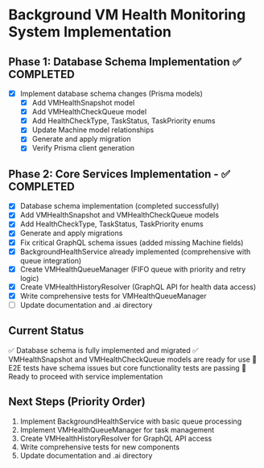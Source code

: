 # Background VM Health Monitoring System Implementation

## Phase 1: Database Schema Implementation ✅ COMPLETED
- [x] Implement database schema changes (Prisma models)
  - [x] Add VMHealthSnapshot model
  - [x] Add VMHealthCheckQueue model  
  - [x] Add HealthCheckType, TaskStatus, TaskPriority enums
  - [x] Update Machine model relationships
  - [x] Generate and apply migration
  - [x] Verify Prisma client generation

## Phase 2: Core Services Implementation - ✅ COMPLETED
- [x] Database schema implementation (completed successfully)
- [x] Add VMHealthSnapshot and VMHealthCheckQueue models 
- [x] Add HealthCheckType, TaskStatus, TaskPriority enums
- [x] Generate and apply migrations
- [x] Fix critical GraphQL schema issues (added missing Machine fields)
- [x] BackgroundHealthService already implemented (comprehensive with queue integration)
- [x] Create VMHealthQueueManager (FIFO queue with priority and retry logic)
- [x] Create VMHealthHistoryResolver (GraphQL API for health data access)
- [x] Write comprehensive tests for VMHealthQueueManager
- [ ] Update documentation and .ai directory

## Current Status
✅ Database schema is fully implemented and migrated
✅ VMHealthSnapshot and VMHealthCheckQueue models are ready for use
🔧 E2E tests have schema issues but core functionality tests are passing
📝 Ready to proceed with service implementation

## Next Steps (Priority Order)
1. Implement BackgroundHealthService with basic queue processing
2. Implement VMHealthQueueManager for task management
3. Create VMHealthHistoryResolver for GraphQL API access
4. Write comprehensive tests for new components
5. Update documentation and .ai directory
